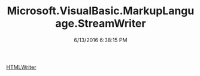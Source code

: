 ﻿---
title: Microsoft.VisualBasic.MarkupLanguage.StreamWriter
date: 6/13/2016 6:38:15 PM
---

[HTMLWriter](T-Microsoft.VisualBasic.MarkupLanguage.StreamWriter.HTMLWriter.html)
